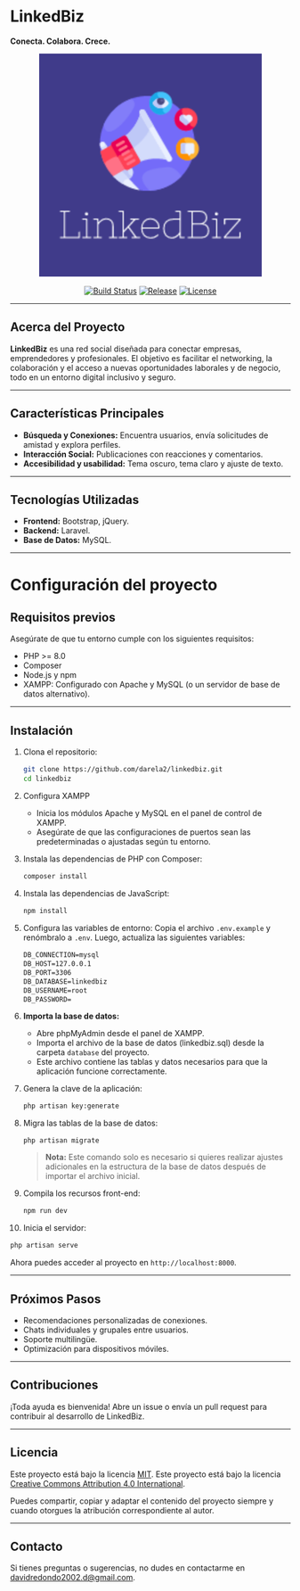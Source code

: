 
# **LinkedBiz**  
**Conecta. Colabora. Crece.**  

<p align="center">
  <img src="resources/views/logo-linkedbiz.png" width="400" alt="LinkedBiz Logo">
</p>  

<p align="center">
   <a href="https://github.com/darela2/linkedbiz/actions"><img src="https://github.com/darela2/linkedbiz/workflows/tests/badge.svg" alt="Build Status"></a>
  <a href="https://github.com/darela2/linkedbiz/releases"><img src="https://img.shields.io/github/v/release/darela2/linkedbiz" alt="Release"></a>
  <a href="https://creativecommons.org/licenses/by/4.0/"><img src="https://img.shields.io/badge/License-CC%20BY%204.0-lightgrey.svg" alt="License"></a>
</p>

---

## **Acerca del Proyecto**  
**LinkedBiz** es una red social diseñada para conectar empresas, emprendedores y profesionales. El objetivo es facilitar el networking, la colaboración y el acceso a nuevas oportunidades laborales y de negocio, todo en un entorno digital inclusivo y seguro.

---

## **Características Principales**  
- **Búsqueda y Conexiones:** Encuentra usuarios, envía solicitudes de amistad y explora perfiles.  
- **Interacción Social:** Publicaciones con reacciones y comentarios.    
- **Accesibilidad y usabilidad:** Tema oscuro, tema claro y ajuste de texto.  

---

## **Tecnologías Utilizadas**  
- **Frontend:** Bootstrap, jQuery.  
- **Backend:** Laravel.  
- **Base de Datos:** MySQL.   

---

# Configuración del proyecto

## Requisitos previos

Asegúrate de que tu entorno cumple con los siguientes requisitos:

- PHP >= 8.0
- Composer
- Node.js y npm
- XAMPP: Configurado con Apache y MySQL (o un servidor de base de datos alternativo).

---

## Instalación

1. Clona el repositorio:
   ```bash
   git clone https://github.com/darela2/linkedbiz.git
   cd linkedbiz
   ```
2. Configura XAMPP

   - Inicia los módulos Apache y MySQL en el panel de control de XAMPP.
   - Asegúrate de que las configuraciones de puertos sean las predeterminadas o ajustadas según tu entorno.

3. Instala las dependencias de PHP con Composer:
   ```bash
   composer install
   ```

4. Instala las dependencias de JavaScript:
   ```bash
   npm install
   ```

5. Configura las variables de entorno:
   Copia el archivo `.env.example` y renómbralo a `.env`. Luego, actualiza las siguientes variables:
   ```
   DB_CONNECTION=mysql
   DB_HOST=127.0.0.1
   DB_PORT=3306
   DB_DATABASE=linkedbiz
   DB_USERNAME=root
   DB_PASSWORD=
   ```

6. **Importa la base de datos:**
   - Abre phpMyAdmin desde el panel de XAMPP.
   - Importa el archivo de la base de datos (linkedbiz.sql) desde la carpeta `database` del proyecto.
   - Este archivo contiene las tablas y datos necesarios para que la aplicación funcione correctamente.

7. Genera la clave de la aplicación:
   ```bash
   php artisan key:generate
   ```

8. Migra las tablas de la base de datos:
   ```bash
   php artisan migrate
   ```

   > **Nota:** Este comando solo es necesario si quieres realizar ajustes adicionales en la estructura de la base de datos después de importar el archivo inicial.

9. Compila los recursos front-end:
   ```bash
   npm run dev
   ```

10. Inicia el servidor:
   ```bash
   php artisan serve
   ```

Ahora puedes acceder al proyecto en `http://localhost:8000`.

---

## **Próximos Pasos**  
- Recomendaciones personalizadas de conexiones.  
- Chats individuales y grupales entre usuarios.
- Soporte multilingüe.  
- Optimización para dispositivos móviles.  

---

## **Contribuciones**  
¡Toda ayuda es bienvenida! Abre un issue o envía un pull request para contribuir al desarrollo de LinkedBiz.  

---

## **Licencia**  
Este proyecto está bajo la licencia [MIT](https://opensource.org/licenses/MIT). 
Este proyecto está bajo la licencia [Creative Commons Attribution 4.0 International](https://creativecommons.org/licenses/by-nc/4.0/).

Puedes compartir, copiar y adaptar el contenido del proyecto siempre y cuando otorgues la atribución correspondiente al autor.

---

## **Contacto**  
Si tienes preguntas o sugerencias, no dudes en contactarme en [davidredondo2002.d@gmail.com](mailto:davidredondo2002.dr@gmail.com).  
